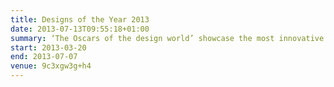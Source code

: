 ```yaml
---
title: Designs of the Year 2013
date: 2013-07-13T09:55:18+01:00
summary: ‘The Oscars of the design world’ showcase the most innovative and imaginative designs from around the world, over the past year.
start: 2013-03-20
end: 2013-07-07
venue: 9c3xgw3g+h4
---
```

